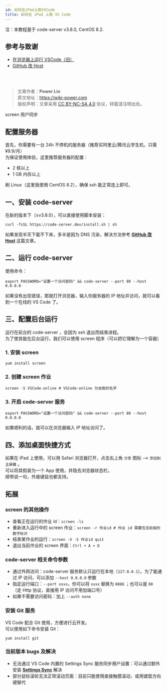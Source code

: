 ```yaml
---
id: 如何在iPad上跑VSCode
title: 如何在 iPad 上跑 VS Code
---
```


注：本教程基于 code-server v3.8.0, CentOS 8.2.

## 参考与致谢

- [在浏览器上运行 VSCode（旧）](在浏览器上运行VSCode（旧）)
- [GitHub 改 Host](GitHub改Host)

<br />

<br />

> 文章作者：**Power Lin**  
> 原文地址：<https://wiki-power.com>  
> 版权声明：文章采用 [CC BY-NC-SA 4.0](https://creativecommons.org/licenses/by/4.0/deed.zh) 协议，转载请注明出处。

screen 用户同步

## 配置服务器

首先，你需要有一台 24h 不停机的服务器（推荐买阿里云/腾讯云学生机，只需 ¥9.9/月）  
为保证使用体验，这里推荐服务器的配置：

- 2 核以上
- 1 GB 内存以上

刷 Linux（这里我使用 CentOS 8.2），确保 ssh 能正常连上即可。

## 一、安装 code-server

在新的版本下（≥v3.8.0），可以直接使用脚本安装：

```shell
curl -fsSL https://code-server.dev/install.sh | sh
```

如果发现半天下载不下来，多半是因为 DNS 污染，解决方法参考 [**GitHub 改 Host**](GitHub改Host) 这篇文章。

## 二、运行 code-server

使用命令：

```shell
export PASSWORD="设置一个访问密码" && code-server --port 80 --host 0.0.0.0
```

如果没有出现错误，那就打开浏览器，输入你服务器的 IP 地址并访问，就可以看到一个在线的 VS Code 了。

## 三、配置后台运行

运行在前台的 code-server ，会因为 ssh 退出而结束进程。  
为了使其能在后台运行，我们可以使用 screen 程序（可以把它理解为一个容器）

### 1. 安装 screen

```shell
yum install screen
```

### 2. 创建 screen 作业

```shell
screen -S VSCode-online # VSCode-online 为自取的名字
```

### 3. 开启 code-server 服务

```shell
export PASSWORD="设置一个访问密码" && code-server --port 80 --host 0.0.0.0
```

如果顺利的话，就可以在浏览器输入 IP 地址访问了。

## 四、添加桌面快捷方式

如果在 iPad 上使用，可以用 Safari 浏览器打开，点击右上角 `分享` 图标 --> `添加到主屏幕` 。  
可以将其假装为一个 App 使用，并隐去浏览器状态栏。  
顺带说一句，外接键鼠也都支持。

## 拓展

### screen 的其他操作

- 查看正在运行的作业 id：`screen -ls`
- 重新进入运行中的 screen 作业：`screen -r 作业id # 作业 id 需要包含前缀的数字标识`
- 结束某作业的运行：`screen -X -S 作业id quit`
- 退出当前作业的 screen 界面：`Ctrl + A + D`

### code-server 相关命令参数

- 通过外网访问：code-server 服务默认只运行在本地（`127.0.0.1`）。为了能通过 IP 访问，可以添加 `--host 0.0.0.0` 参数
- 指定运行端口：`--port xxxx`，你可以将 `xxxx` 替换为 `8888` ；也可以是 `80` （走 Http 协议，直接用 IP 访问不用加端口号）
- 如果不需要访问密码：加上 `--auth none`

### 安装 Git 服务

VS Code 配合 Git 使用，方便进行云开发。  
可以使用如下命令安装 Git：

```shell
yum install git
```

### 当前版本 bugs 及解决

- 无法通过 VS Code 内置的 Settings Sync 服务同步用户设置：可以通过额外安装 [**Settings Sync**](https://marketplace.visualstudio.com/items?itemName=Shan.code-settings-sync) 解决
- 部分鼠标滚轮无法正常滚动页面：目前只能使用直接触摸滚动，或用键盘方向键替代
